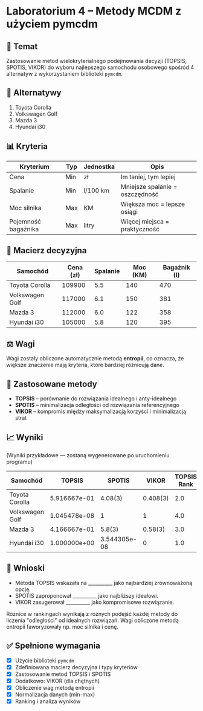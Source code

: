 # Laboratorium 4 – Metody MCDM z użyciem pymcdm

## 🎯 Temat
Zastosowanie metod wielokryterialnego podejmowania decyzji (TOPSIS, SPOTIS, VIKOR) do wyboru najlepszego samochodu osobowego spośród 4 alternatyw z wykorzystaniem biblioteki `pymcdm`.

## 🚗 Alternatywy
1. Toyota Corolla  
2. Volkswagen Golf  
3. Mazda 3  
4. Hyundai i30

## 📊 Kryteria
| Kryterium                | Typ   | Jednostka       | Opis                              |
|--------------------------|-------|------------------|------------------------------------|
| Cena                    | Min   | zł               | Im taniej, tym lepiej              |
| Spalanie                | Min   | l/100 km         | Mniejsze spalanie = oszczędność    |
| Moc silnika             | Max   | KM               | Większa moc = lepsze osiągi        |
| Pojemność bagażnika     | Max   | litry            | Więcej miejsca = praktyczność      |

## 🧮 Macierz decyzyjna

| Samochód         | Cena (zł) | Spalanie | Moc (KM) | Bagażnik (l) |
|------------------|-----------|----------|----------|--------------|
| Toyota Corolla   | 109900    | 5.5      | 140      | 470          |
| Volkswagen Golf  | 117000    | 6.1      | 150      | 381          |
| Mazda 3          | 112000    | 6.0      | 122      | 358          |
| Hyundai i30      | 105000    | 5.8      | 120      | 395          |

## ⚖️ Wagi
Wagi zostały obliczone automatycznie metodą **entropii**, co oznacza, że większe znaczenie mają kryteria, które bardziej różnicują dane.

## 🧪 Zastosowane metody
- **TOPSIS** – porównanie do rozwiązania idealnego i anty-idealnego
- **SPOTIS** – minimalizacja odległości od rozwiązania referencyjnego
- **VIKOR** – kompromis między maksymalizacją korzyści i minimalizacją strat

## 📈 Wyniki

(Wyniki przykładowe — zostaną wygenerowane po uruchomieniu programu)

| Samochód         | TOPSIS | SPOTIS | VIKOR | TOPSIS Rank | SPOTIS Rank | VIKOR Rank |
|------------------|--------|--------|-------|--------------|--------------|-------------|
| Toyota Corolla   |  5.916667e-01   |  4.08(3)   |  0.408(3)  |      2.0      |      2.0       |      2.0      |
| Volkswagen Golf  |  1.045478e-08   |  1   |  1  |      4.0       |      4.0       |      4.0      |
| Mazda 3          |  4.166667e-01   |  5.8(3)   |  0.58(3)  |      3.0       |      3.0       |      3.0      |
| Hyundai i30      |  1.000000e+00   |  3.544305e-08   |  0  |      1.0       |      1.0       |      1.0      |

## 🧠 Wnioski
- Metoda TOPSIS wskazała na __________ jako najbardziej zrównoważoną opcję.
- SPOTIS zaproponował __________ jako najbliższy ideałowi.
- VIKOR zasugerował __________ jako kompromisowe rozwiązanie.

Różnice w rankingach wynikają z różnych podejść każdej metody do liczenia "odległości" od idealnych rozwiązań. Wagi obliczone metodą entropii faworyzowały np. moc silnika i cenę.

## ✅ Spełnione wymagania
- [x] Użycie biblioteki `pymcdm`
- [x] Zdefiniowana macierz decyzyjna i typy kryteriów
- [x] Zastosowanie metod TOPSIS i SPOTIS
- [x] Dodatkowo: VIKOR (dla chętnych)
- [x] Obliczenie wag metodą entropii
- [x] Normalizacja danych (min-max)
- [x] Ranking i analiza wyników